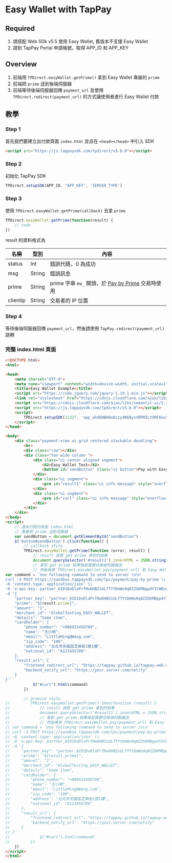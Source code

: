 # Easy Wallet with TapPay

## Required

1. 請搭配 Web SDk v5.5 使用 Easy Wallet, 舊版本不支援 Easy Wallet
2. 請到 TapPay Portal 申請帳號，取得 APP_ID 和 APP_KEY

## Overview

1. 前端用 `TPDirect.easyWallet.getPrime()` 拿到 Easy Wallet 專屬的 `prime`
2. 前端把 `prime` 送到後端伺服器
3. 前端等待後端伺服器回傳 `payment_url` 並使用 `TPDirect.redirect(payment_url)` 的方式讓使用者進行 Easy Wallet 付款


## 教學

### Step 1

首先我們要建立出付款頁面 `index.html` 並且在 `<head></head>` 中引入 SDK

```html
<script src="https://js.tappaysdk.com/tpdirect/v5.8.0"></script>
```

### Step 2

初始化 TapPay SDK

```js
TPDirect.setupSDK(APP_ID, "APP_KEY", 'SERVER_TYPE')
```

### Step 3

使用 `TPDirect.easyWallet.getPrime(callback)` 去拿 `prime`

```js
TPDirect.easyWallet.getPrime(function(result) {
    // code
})
```

result 的資料格式為

名稱 | 型別 | 內容
--- | --- | ---
status | Int | 錯誤代碼，0 為成功
msg | String | 錯誤訊息
prime | String | prime 字串 `ew_` 開頭，於 <a href="https://docs.tappaysdk.com/easy-wallet/zh/back.html#pay-by-prime-api">Pay by Prime</a> 交易時使用
clientip | String | 交易者的 IP 位置

### Step 4

等待後端伺服器回傳 `payment_url`，然後請使用 `TapPay.redirect(payment_url)` 跳轉

### 完整 index.html 頁面

```html
<!DOCTYPE html>
<html>

<head>
    <meta charset="UTF-8">
    <meta name="viewport" content="width=device-width, initial-scale=1">
    <title>Easy Wallet Example</title>
    <script src="https://code.jquery.com/jquery-1.10.1.min.js"></script>
    <link rel="stylesheet" href="https://cdnjs.cloudflare.com/ajax/libs/semantic-ui/2.2.13/semantic.min.css">
    <script src="https://cdnjs.cloudflare.com/ajax/libs/semantic-ui/2.2.13/semantic.min.js"></script>
    <script src="https://js.tappaysdk.com/tpdirect/v5.8.0"></script>
    <script>
        TPDirect.setupSDK(11327, 'app_whdEWBH8e8Lzy4N6BysVRRMILYORF6UxXbiOFsICkz0J9j1C0JUlCHv1tVJC', 'sandbox')
    </script>
</head>

<body>
    <div class="payment-view ui grid centered stackable doubling">
        <br>
        <div class="row"></div>
        <div class="ten wide column ">
            <div class="ui center aligned segment">
                <h2>Easy Wallet Test</h2>
                <button id='sendButton' class="ui button">Pay with Easy Wallet</button>
            </div>
            <div class="ui segment">
                <pre id="result1" class="ui info message" style="overflow-x: auto"></pre>
            </div>
            <div class="ui segment">
                <pre id="curl" class="ui info message" style="overflow-x: auto">
            </div>
        </div>
    </div>
</body>
<script>
    // 還未付款的頁面 index.html
    // 需要把 prime 送到伺服器
    var sendButton = document.getElementById("sendButton")
    $('button#sendButton').click(function() {
        // callback style
        TPDirect.easyWallet.getPrime(function (error, result) {
            // result 就是 get prime 拿到的結果
            document.querySelector('#result1').innerHTML = JSON.stringify(result, null, 4)
            // 拿到 get prime 結果後就需要往後端伺服器送
            // 然後再用 TPDirect.easyWallet.pay(payment_url) 到 Easy Wallet 付款頁面
var command = `Use following command to send to server \n\n
curl -X POST https://sandbox.tappaysdk.com/tpc/payment/pay-by-prime \\
-H 'content-type: application/json' \\
-H 'x-api-key: partner_6ID1DoDlaPrfHw6HBZsULfTYtDmWs0q0ZZGKMBpp4YICWBxgK97eK3RM' \\
-d '{
    "partner_key": "partner_6ID1DoDlaPrfHw6HBZsULfTYtDmWs0q0ZZGKMBpp4YICWBxgK97eK3RM",
    "prime": "${result.prime}",
    "amount": "1",
    "merchant_id": "GlobalTesting_EASY_WALLET",
    "details": "Some item",
    "cardholder": {
        "phone_number": "+886923456789",
        "name": "王小明",
        "email": "LittleMing@Wang.com",
        "zip_code": "100",
        "address": "台北市天龍區芝麻街1號1樓",
        "national_id": "A123456789"
    },
    "result_url": {
        "frontend_redirect_url": "https://tappay.github.io/tappay-web-example/Easy_Wallet/example/index.html",
        "backend_notify_url": "https://your.server.com/notify"
    }
}'`
            $("#curl").html(command)
        })

        // promise style
//         TPDirect.easyWallet.getPrime().then(function (result) {
//             // result 就是 get prime 拿到的結果
//             document.querySelector('#result1').innerHTML = JSON.stringify(result, null, 4)
//             // 拿到 get prime 結果後就需要往後端伺服器送
//             // 然後再用 TPDirect.easyWallet.pay(payment_url) 到 Easy Wallet 付款頁面
// var command = `Use following command to send to server \n\n
// curl -X POST https://sandbox.tappaysdk.com/tpc/payment/pay-by-prime \\
// -H 'content-type: application/json' \\
// -H 'x-api-key: partner_6ID1DoDlaPrfHw6HBZsULfTYtDmWs0q0ZZGKMBpp4YICWBxgK97eK3RM' \\
// -d '{
//     "partner_key": "partner_6ID1DoDlaPrfHw6HBZsULfTYtDmWs0q0ZZGKMBpp4YICWBxgK97eK3RM",
//     "prime": "${result.prime}",
//     "amount": "1",
//     "merchant_id": "GlobalTesting_EASY_WALLET",
//     "details": "Some item",
//     "cardholder": {
//         "phone_number": "+886923456789",
//         "name": "王小明",
//         "email": "LittleMing@Wang.com",
//         "zip_code": "100",
//         "address": "台北市天龍區芝麻街1號1樓",
//         "national_id": "A123456789"
//     },
//     "result_url": {
//         "frontend_redirect_url": "https://tappay.github.io/tappay-web-example/Easy_Wallet/example/index.html",
//         "backend_notify_url": "https://your.server.com/notify"
//     }
// }'`
//             $("#curl").html(command)
//         })
    })
</script>
</html>
```